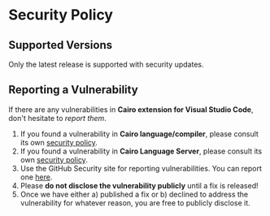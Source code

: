 # Security Policy

## Supported Versions

Only the latest release is supported with security updates.

## Reporting a Vulnerability

If there are any vulnerabilities in **Cairo extension for Visual Studio Code**, don't hesitate to
_report them_.

1. If you found a vulnerability in **Cairo language/compiler**, please consult its
   own [security policy](https://github.com/starkware-libs/cairo/security/policy).
2. If you found a vulnerability in **Cairo Language Server**, please consult its
   own [security policy](https://github.com/software-mansion/cairols/security/policy).
3. Use the GitHub Security site for reporting vulnerabilities. You can report
   one [here](https://github.com/software-mansion/vscode-cairo/security/advisories/new).
4. Please **do not disclose the vulnerability publicly** until a fix is released!
5. Once we have either a) published a fix or b) declined to address the vulnerability for whatever
   reason, you are free to publicly disclose it.
